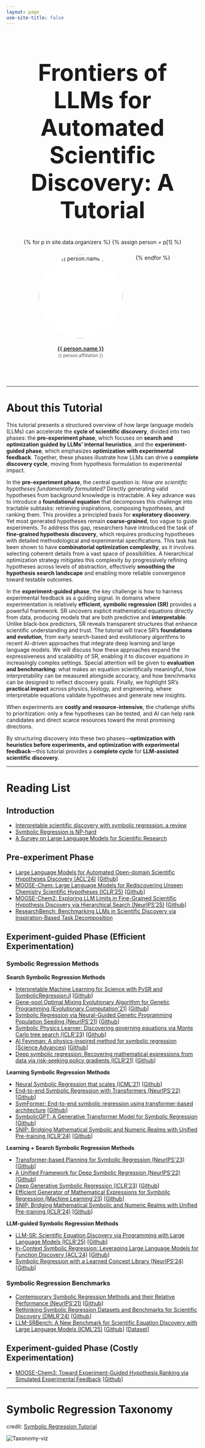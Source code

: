 ```yaml
---
layout: page
use-site-title: false
---
```


<h1 style="font-size: 60px; text-align: center;">Frontiers of LLMs for Automated Scientific Discovery: A Tutorial</h1>

<style>
  /* Speakers layout: predictable, centered, wraps cleanly */
  .speakers {
    display: flex;
    flex-wrap: wrap;
    justify-content: center;
    gap: 24px;               /* space between cards */
    text-align: center;
  }

  /* Neutralize Bootstrap floats in this section only */
  .speakers > [class*="col-"] {
    float: none !important;
    padding: 0;
    flex: 0 1 240px;   /* was 300px, now smaller */
  }

  /* Card: vertical stack */
  .speaker-card {
    width: 100%;
    max-width: 320px;
    margin: 0 auto;
    display: flex;
    flex-direction: column;
    align-items: center;
  }

  /* Photo */
  .speaker-photo {
    width: 220px;
    height: 220px;
    object-fit: contain;     
    object-position: center;
    border-radius: 50%;
    background-color: #fff;
    display: block;
    margin-bottom: 12px;
  }





  /* Name */
  .speaker-name {
    display: block;
    font-weight: 600;
    margin: 6px 0 2px;
    line-height: 1.3;
  }

  /* Affiliation — reserve up to 3 lines so cards align */
  .speaker-affil {
    display: block;
    line-height: 1.35;
    min-height: 4.05em;      /* ≈ 3 lines; use 2.7em for 2 lines */
    word-break: break-word;
    overflow-wrap: anywhere;
    color: #555;
  }
</style>





<!--<div class="venue" style="font-size: 24px; display: block; font-family: 'Open Sans', 'Helvetica Neue', Helvetica, Arial, sans-serif; font-weight: 300; color: #404040; text-align: center;">
  <span style="font-size: 23px; font-weight: 300;">
    <a target="_blank" href="https://drive.google.com/file/d/1oTRnVPSqrHoJb5xcu3cQ0_Jtflpj4bqW/view?usp=sharing">[Slides]</a>
  </span>
</div>-->



<div class="sharethis-inline-share-buttons"></div>
<meta name="thumbnail" content="./img/aaai-logo.png" />

<div class="container" style="margin-bottom: 10px;"></div>


<!-- Speakers -->
<div class="container text-center" style="margin-top:25px;margin-bottom:40px;">
  <div class="row speakers">
    {% for p in site.data.organizers %}
      {% assign person = p[1] %}
      <div class="col-xs-12 col-sm-6 col-md-4">
        <div class="speaker-card">
          <img class="speaker-photo"
               src="{{ site.baseurl }}/img/{{ person.img }}"
               alt="{{ person.name }}"
               loading="lazy">
          <a class="speaker-name" href="{{ person.url }}" target="_blank" rel="noopener">{{ person.name }}</a>
          <small class="speaker-affil">{{ person.affiliation }}</small>
        </div>
      </div>
    {% endfor %}
  </div>
</div>
<hr>




<!-- # Program Committee
<div class="container">
  <ul class="list-group list-group-flush">
    {% for p in site.data.pc.people %}
      <li class="list-group-item col-xs-6 col-sm-4 col-md-3">{{ p }}</li>
    {% endfor %}
  </ul>
</div>
<hr> -->


# About this Tutorial

This tutorial presents a structured overview of how large language models (LLMs) can accelerate the **cycle of scientific discovery**, divided into two phases: the **pre-experiment phase**, which focuses on **search and optimization guided by LLMs’ internal heuristics**, and the **experiment-guided phase**, which emphasizes **optimization with experimental feedback**. Together, these phases illustrate how LLMs can drive a **complete discovery cycle**, moving from hypothesis formulation to experimental impact.  

In the **pre-experiment phase**, the central question is: *How are scientific hypotheses fundamentally formulated?* Directly generating valid hypotheses from background knowledge is intractable. A key advance was to introduce a **foundational equation** that decomposes this challenge into tractable subtasks: retrieving inspirations, composing hypotheses, and ranking them. This provides a principled basis for **exploratory discovery**. Yet most generated hypotheses remain **coarse-grained**, too vague to guide experiments. To address this gap, researchers have introduced the task of **fine-grained hypothesis discovery**, which requires producing hypotheses with detailed methodological and experimental specifications. This task has been shown to have **combinatorial optimization complexity**, as it involves selecting coherent details from a vast space of possibilities. A hierarchical optimization strategy mitigates this complexity by progressively refining hypotheses across levels of abstraction, effectively **smoothing the hypothesis search landscape** and enabling more reliable convergence toward testable outcomes.  

In the **experiment-guided phase**, the key challenge is how to harness experimental feedback as a guiding signal. In domains where experimentation is relatively **efficient**, **symbolic regression (SR)** provides a powerful framework. SR uncovers explicit mathematical equations directly from data, producing models that are both predictive and **interpretable**. Unlike black-box predictors, SR reveals transparent structures that enhance scientific understanding and trust. The tutorial will trace SR’s **foundations and evolution**, from early search-based and evolutionary algorithms to recent AI-driven approaches that integrate deep learning and large language models. We will discuss how these approaches expand the expressiveness and scalability of SR, enabling it to discover equations in increasingly complex settings. Special attention will be given to **evaluation and benchmarking**: what makes an equation scientifically meaningful, how interpretability can be measured alongside accuracy, and how benchmarks can be designed to reflect discovery goals. Finally, we highlight SR’s **practical impact** across physics, biology, and engineering, where interpretable equations validate hypotheses and generate new insights.  

When experiments are **costly and resource-intensive**, the challenge shifts to prioritization: only a few hypotheses can be tested, and AI can help rank candidates and direct scarce resources toward the most promising directions.  

By structuring discovery into these two phases—**optimization with heuristics before experiments, and optimization with experimental feedback**—this tutorial provides a **complete cycle** for **LLM-assisted scientific discovery**.  

<hr>


# Reading List

## Introduction

- [Interpretable scientific discovery with symbolic regression: a review](https://link.springer.com/article/10.1007/s10462-023-10622-0)
- [Symbolic Regression is NP-hard](https://openreview.net/forum?id=LTiaPxqe2e)
- [A Survey on Large Language Models for Scientific Research](https://arxiv.org/abs/2501.04306)


## Pre-experiment Phase

- [Large Language Models for Automated Open-domain Scientific Hypotheses Discovery (ACL'24)](https://arxiv.org/abs/2309.02726) [[Github](https://github.com/ZonglinY/MOOSE)]
- [MOOSE-Chem: Large Language Models for Rediscovering Unseen Chemistry Scientific Hypotheses (ICLR'25)](https://arxiv.org/abs/2410.07076) [[Github](https://github.com/ZonglinY/MOOSE-Chem)]
- [MOOSE-Chem2: Exploring LLM Limits in Fine-Grained Scientific Hypothesis Discovery via Hierarchical Search (NeurIPS'25)](https://arxiv.org/abs/2505.19209) [[Github](https://github.com/ZonglinY/MOOSE-Chem2)]
- [ResearchBench: Benchmarking LLMs in Scientific Discovery via Inspiration-Based Task Decomposition](https://arxiv.org/abs/2503.21248)


## Experiment-guided Phase (Efficient Experimentation)

  
### Symbolic Regression Methods

**Search Symbolic Regression Methods**

- [Interpretable Machine Learning for Science with PySR and SymbolicRegression.jl](https://arxiv.org/abs/2305.01582) [[Github](https://github.com/MilesCranmer/PySR)]
- [Gene-pool Optimal Mixing Evolutionary Algorithm for Genetic Programming (Evolutionary Computation'21)](https://www.science.org/doi/10.1126/sciadv.aay2631) [[Github](https://github.com/marcovirgolin/GP-GOMEA)]
- [Symbolic Regression via Neural-Guided Genetic Programming Population Seeding (NeurIPS'21)](https://arxiv.org/abs/2111.00053) [[Github](https://github.com/dso-org/deep-symbolic-optimization)]
- [Symbolic Physics Learner: Discovering governing equations via Monte Carlo tree search (ICLR'23)](https://openreview.net/forum?id=ZTK3SefE8_Z) [[Github](https://github.com/isds-neu/SymbolicPhysicsLearner)]
- [AI Feynman: A physics-inspired method for symbolic regression (Science Advances)](https://www.science.org/doi/10.1126/sciadv.aay2631) [[Github](https://github.com/SJ001/AI-Feynman)]
- [Deep symbolic regression: Recovering mathematical expressions from data via risk-seeking policy gradients (ICLR'21)](https://openreview.net/forum?id=m5Qsh0kBQG) [[Github](https://github.com/dso-org/deep-symbolic-optimization)]




**Learning Symbolic Regression Methods**

- [Neural Symbolic Regression that scales (ICML'21)](https://proceedings.mlr.press/v139/biggio21a.html) [[Github](https://github.com/SymposiumOrganization/NeuralSymbolicRegressionThatScales)]
- [End-to-end Symbolic Regression with Transformers (NeurIPS'22)](https://proceedings.neurips.cc/paper_files/paper/2022/hash/42eb37cdbefd7abae0835f4b67548c39-Abstract-Conference.html) [[Github](https://github.com/facebookresearch/symbolicregression)]
- [SymFormer: End-to-end symbolic regression using transformer-based architecture](https://arxiv.org/abs/2205.15764) [[Github](https://github.com/vastlik/symformer)]
- [SymbolicGPT: A Generative Transformer Model for Symbolic Regression](https://arxiv.org/abs/2106.14131) [[Github](https://github.com/mojivalipour/symbolicgpt)]
- [SNIP: Bridging Mathematical Symbolic and Numeric Realms with Unified Pre-training (ICLR'24)](https://openreview.net/forum?id=KZSEgJGPxu) [[Github](https://github.com/deep-symbolic-mathematics/Multimodal-Math-Pretraining)]


**Learning + Search Symbolic Regression Methods**

- [Transformer-based Planning for Symbolic Regression (NeurIPS'23)](https://proceedings.neurips.cc/paper_files/paper/2023/hash/8ffb4e3118280a66b192b6f06e0e2596-Abstract-Conference.html) [[Github](https://github.com/deep-symbolic-mathematics/TPSR)]
- [A Unified Framework for Deep Symbolic Regression (NeurIPS'22)](https://proceedings.neurips.cc/paper_files/paper/2022/hash/dbca58f35bddc6e4003b2dd80e42f838-Abstract-Conference.html) [[Github](https://github.com/dso-org/deep-symbolic-optimization)]
- [Deep Generative Symbolic Regression (ICLR'23)](https://openreview.net/forum?id=o7koEEMA1bR) [[Github](https://github.com/samholt/DeepGenerativeSymbolicRegression)]
- [Efficient Generator of Mathematical Expressions for Symbolic Regression (Machine Learning'23)](https://link.springer.com/article/10.1007/s10994-023-06400-2) [[Github](https://github.com/smeznar/HVAE)]
- [SNIP: Bridging Mathematical Symbolic and Numeric Realms with Unified Pre-training (ICLR'24)](https://openreview.net/forum?id=KZSEgJGPxu) [[Github](https://github.com/deep-symbolic-mathematics/Multimodal-Symbolic-Regression)]


**LLM-guided Symbolic Regression Methods**
- [LLM-SR: Scientific Equation Discovery via Programming with Large Language Models (ICLR'25)](https://openreview.net/forum?id=m2nmp8P5in) [[Github](https://github.com/deep-symbolic-mathematics/LLM-SR)]
- [In-Context Symbolic Regression: Leveraging Large Language Models for Function Discovery (ACL'24)](https://aclanthology.org/2024.acl-srw.49/) [[Github](https://github.com/merlerm/In-Context-Symbolic-Regression)]
- [Symbolic Regression with a Learned Concept Library (NeurIPS'24)](https://aclanthology.org/2024.acl-srw.49/) [[Github](https://github.com/trishullab/LibraryAugmentedSymbolicRegression.jl)]


### Symbolic Regression Benchmarks  
- [Contemporary Symbolic Regression Methods and their Relative Performance (NeurIPS'21)](https://datasets-benchmarks-proceedings.neurips.cc/paper/2021/hash/c0c7c76d30bd3dcaefc96f40275bdc0a-Abstract-round1.html) [[Github](https://github.com/cavalab/srbench/)]
- [Rethinking Symbolic Regression Datasets and Benchmarks for Scientific Discovery (DMLR'24)](https://openreview.net/forum?id=i2e2wqt0nAI) [[Github](https://github.com/omron-sinicx/srsd-benchmark)]
- [LLM-SRBench: A New Benchmark for Scientific Equation Discovery with Large Language Models (ICML'25)](https://arxiv.org/abs/2504.10415) [[Github](https://github.com/deep-symbolic-mathematics/llm-srbench)] [[Dataset](https://huggingface.co/datasets/nnheui/llm-srbench)]

## Experiment-guided Phase (Costly Experimentation)
- [MOOSE-Chem3: Toward Experiment-Guided Hypothesis Ranking via Simulated Experimental Feedback](https://arxiv.org/abs/2505.17873) [[Github](https://github.com/wanhaoliu/MOOSE-Chem3)]

<hr>

# Symbolic Regression Taxonomy

credit: [Symbolic Regression Tutorial](https://symbolicregression2025.github.io/)

![Taxonomy-viz](./img/taxonomy.jpg)
